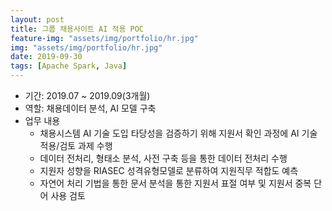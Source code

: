 ```yaml
---
layout: post
title: 그룹 채용사이트 AI 적용 POC
feature-img: "assets/img/portfolio/hr.jpg"
img: "assets/img/portfolio/hr.jpg"
date: 2019-09-30
tags: [Apache Spark, Java]
---
```

 - 기간: 2019.07 ~ 2019.09(3개월)
 - 역할: 채용데이터 분석, AI 모델 구축
 - 업무 내용
   - 채용시스템 AI 기술 도입 타당성을 검증하기 위해 지원서 확인 과정에 AI 기술 적용/검토 과제 수행
   - 데이터 전처리, 형태소 분석, 사전 구축 등을 통한 데이터 전처리 수행
   - 지원자 성향을 RIASEC 성격유형모델로 분류하여 지원직무 적합도 예측
   - 자연어 처리 기법을 통한 문서 분석을 통한 지원서 표절 여부 및 지원서 중복 단어 사용 검토